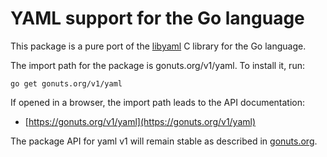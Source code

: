 # YAML support for the Go language

This package is a pure port of the [libyaml](http://pyyaml.org/wiki/LibYAML)
C library for the Go language.

The import path for the package is gonuts.org/v1/yaml. To install it, run:

    go get gonuts.org/v1/yaml

If opened in a browser, the import path leads to the API documentation:

  * [https://gonuts.org/v1/yaml](https://gonuts.org/v1/yaml)

The package API for yaml v1 will remain stable as described in [gonuts.org](https://gonuts.org).
